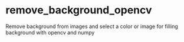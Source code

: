 # remove_background_opencv
Remove background from images and select a color or image for filling background with opencv and numpy

